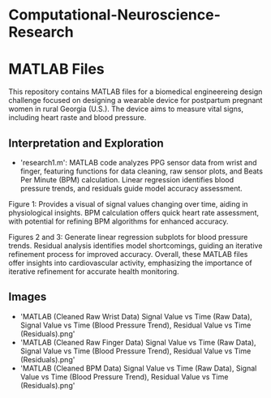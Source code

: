 # Computational-Neuroscience-Research

# MATLAB Files

This repository contains MATLAB files for a biomedical engineereing design challenge focused on designing a wearable device for postpartum pregnant women in rural Georgia (U.S.). The device aims to measure vital signs, including heart raste and blood pressure.

##  Interpretation and Exploration

- 'research1.m': MATLAB code analyzes PPG sensor data from wrist and finger, featuring functions for data cleaning, raw sensor plots, and Beats Per Minute (BPM) calculation. Linear regression identifies blood pressure trends, and residuals guide model accuracy assessment.

Figure 1: Provides a visual of signal values changing over time, aiding in physiological insights. BPM calculation offers quick heart rate assessment, with potential for refining BPM algorithms for enhanced accuracy.

Figures 2 and 3: Generate linear regression subplots for blood pressure trends. Residual analysis identifies model shortcomings, guiding an iterative refinement process for improved accuracy. Overall, these MATLAB files offer insights into cardiovascular activity, emphasizing the importance of iterative refinement for accurate health monitoring.

## Images 

- 'MATLAB (Cleaned Raw Wrist Data) Signal Value vs Time (Raw Data), Signal Value vs Time (Blood Pressure Trend), Residual Value vs Time (Residuals).png'
- 'MATLAB (Cleaned Raw Finger Data) Signal Value vs Time (Raw Data), Signal Value vs Time (Blood Pressure Trend), Residual Value vs Time (Residuals).png'
- 'MATLAB (Cleaned BPM Data) Signal Value vs Time (Raw Data), Signal Value vs Time (Blood Pressure Trend), Residual Value vs Time (Residuals).png'
